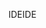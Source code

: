 <span data-ttu-id="55ece-101">IDE</span><span class="sxs-lookup"><span data-stu-id="55ece-101">IDE</span></span>